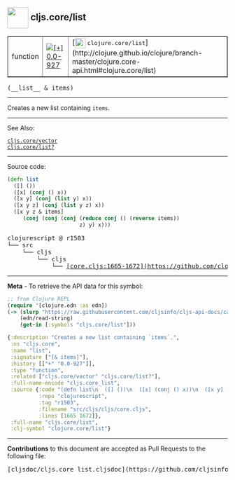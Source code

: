 ## <img width="48px" valign="middle" src="http://i.imgur.com/Hi20huC.png"> cljs.core/list

 <table border="1">
<tr>

<td>function</td>
<td><a href="https://github.com/cljsinfo/cljs-api-docs/tree/0.0-927"><img valign="middle" alt="[+] 0.0-927" src="https://img.shields.io/badge/+-0.0--927-lightgrey.svg"></a> </td>
<td>
[<img height="24px" valign="middle" src="http://i.imgur.com/1GjPKvB.png"> <samp>clojure.core/list</samp>](http://clojure.github.io/clojure/branch-master/clojure.core-api.html#clojure.core/list)
</td>
</tr>
</table>

 <samp>
(__list__ & items)<br>
</samp>

---

Creates a new list containing `items`.

---


See Also:

[`cljs.core/vector`](cljs.core_vector.md)<br>
[`cljs.core/list?`](cljs.core_listQMARK.md)<br>

---


Source code:

```clj
(defn list
  ([] ())
  ([x] (conj () x))
  ([x y] (conj (list y) x))
  ([x y z] (conj (list y z) x))
  ([x y z & items]
     (conj (conj (conj (reduce conj () (reverse items))
                       z) y) x)))
```

 <pre>
clojurescript @ r1503
└── src
    └── cljs
        └── cljs
            └── <ins>[core.cljs:1665-1672](https://github.com/clojure/clojurescript/blob/r1503/src/cljs/cljs/core.cljs#L1665-L1672)</ins>
</pre>


---

__Meta__ - To retrieve the API data for this symbol:

```clj
;; from Clojure REPL
(require '[clojure.edn :as edn])
(-> (slurp "https://raw.githubusercontent.com/cljsinfo/cljs-api-docs/catalog/cljs-api.edn")
    (edn/read-string)
    (get-in [:symbols "cljs.core/list"]))
```

```clj
{:description "Creates a new list containing `items`.",
 :ns "cljs.core",
 :name "list",
 :signature ["[& items]"],
 :history [["+" "0.0-927"]],
 :type "function",
 :related ["cljs.core/vector" "cljs.core/list?"],
 :full-name-encode "cljs.core_list",
 :source {:code "(defn list\n  ([] ())\n  ([x] (conj () x))\n  ([x y] (conj (list y) x))\n  ([x y z] (conj (list y z) x))\n  ([x y z & items]\n     (conj (conj (conj (reduce conj () (reverse items))\n                       z) y) x)))",
          :repo "clojurescript",
          :tag "r1503",
          :filename "src/cljs/cljs/core.cljs",
          :lines [1665 1672]},
 :full-name "cljs.core/list",
 :clj-symbol "clojure.core/list"}

```

---

__Contributions__ to this document are accepted as Pull Requests to the following file:

 <pre>
[cljsdoc/cljs.core_list.cljsdoc](https://github.com/cljsinfo/cljs-api-docs/blob/master/cljsdoc/cljs.core_list.cljsdoc)
</pre>

